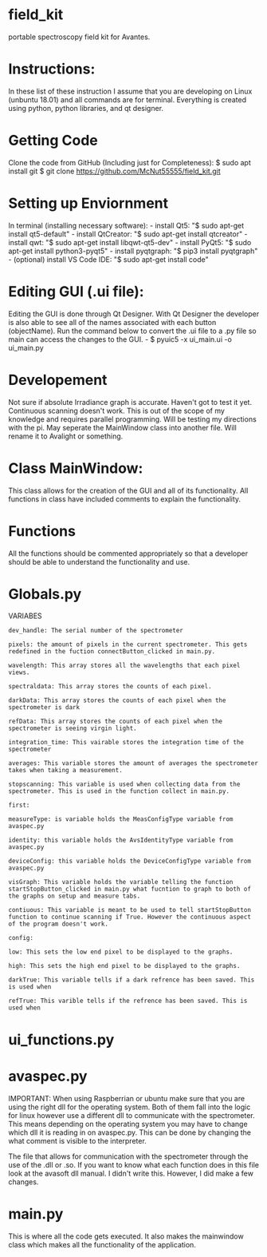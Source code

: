 # field_kit
portable spectroscopy field kit for Avantes. 

# Instructions:
In these list of these instruction I assume that you are developing on Linux (unbuntu 18.01) and all commands are for terminal. Everything is created using python, python libraries, and qt designer. 

# Getting Code
Clone the code from GitHub (Including just for Completeness):
    $ sudo apt install git
    $ git clone https://github.com/McNut55555/field_kit.git

# Setting up Enviornment
In terminal (installing necessary software):
    - install Qt5: "$ sudo apt-get install qt5-default"
    - install QtCreator: "$ sudo apt-get install qtcreator"
    - install qwt: "$ sudo apt-get install libqwt-qt5-dev"
    - install PyQt5: "$ sudo apt-get install python3-pyqt5"
    - install pyqtgraph: "$ pip3 install pyqtgraph"
    - (optional) install VS Code IDE: "$ sudo apt-get install code"

# Editing GUI (.ui file):
Editing the GUI is done through Qt Designer. With Qt Designer the developer is also able to see all of the names associated with each button (objectName). Run the command below to convert the .ui file to a .py file so main can access the changes to the GUI. 
    - $ pyuic5 -x ui_main.ui -o ui_main.py

# Developement
Not sure if absolute Irradiance graph is accurate. Haven't got to test it yet. Continuous scanning doesn't work. This is out of the scope of my knowledge and requires parallel programming. Will be testing my directions with the pi. May seperate the MainWindow class into another file. Will rename it to Avalight or something. 

# Class MainWindow:
This class allows for the creation of the GUI and all of its functionality. All functions in class have included comments to explain the functionality. 

# Functions
All the functions should be commented appropriately so that a developer should be able to understand the functionality and use. 

# Globals.py 

VARIABES

    dev_handle: The serial number of the spectrometer
    
    pixels: the amount of pixels in the current spectrometer. This gets redefined in the fuction connectButton_clicked in main.py. 

    wavelength: This array stores all the wavelengths that each pixel views. 

    spectraldata: This array stores the counts of each pixel.

    darkData: This array stores the counts of each pixel when the spectrometer is dark

    refData: This array stores the counts of each pixel when the spectrometer is seeing virgin light. 

    integration_time: This vairable stores the integration time of the spectrometer

    averages: This variable stores the amount of averages the spectrometer takes when taking a measurement. 

    stopscanning: This variable is used when collecting data from the spectrometer. This is used in the function collect in main.py. 

    first:

    measureType: is variable holds the MeasConfigType variable from avaspec.py

    identity: this variable holds the AvsIdentityType variable from avaspec.py

    deviceConfig: this variable holds the DeviceConfigType variable from avaspec.py

    visGraph: This variable holds the variable telling the function startStopButton_clicked in main.py what fucntion to graph to both of the graphs on setup and measure tabs.  

    contiuous: This variable is meant to be used to tell startStopButton function to continue scanning if True. However the continuous aspect of the program doesn't work. 

    config:

    low: This sets the low end pixel to be displayed to the graphs. 

    high: This sets the high end pixel to be displayed to the graphs.

    darkTrue: This variable tells if a dark refrence has been saved. This is used when 

    refTrue: This varible tells if the refrence has been saved. This is used when

# ui_functions.py 

# avaspec.py
IMPORTANT: When using Raspberrian or ubuntu make sure that you are using the right dll for the operating system. Both of them fall into the logic for linux however use a different dll to communicate with the spectrometer. This means depending on the operating system you may have to change which dll it is reading in on avaspec.py. This can be done by changing the what comment is visible to the interpreter. 

The file that allows for communication with the spectrometer through the use of the .dll or .so. If you want to know what each function does in this file look at the avasoft dll manual. I didn't write this. However, I did make a few changes.  

# main.py 
This is where all the code gets executed. It also makes the mainwindow class which makes all the functionality of the application. 